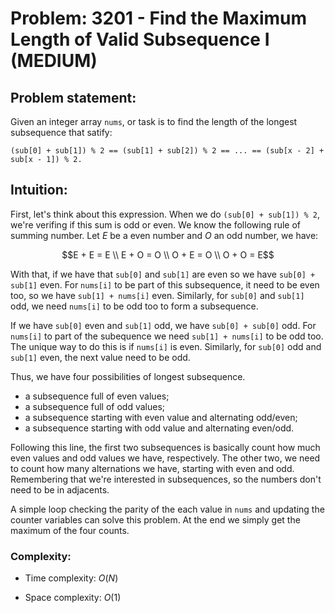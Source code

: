 # Problem: 3201 - Find the Maximum Length of Valid Subsequence I (MEDIUM)

## Problem statement:

Given an integer array `nums`, or task is to find the length of the longest subsequence that satify:

`(sub[0] + sub[1]) % 2 == (sub[1] + sub[2]) % 2 == ... == (sub[x - 2] + sub[x - 1]) % 2.`

## Intuition:

First, let's think about this expression. When we do `(sub[0] + sub[1]) % 2`, we're verifing if this sum is odd or even. We know the following rule of summing number. Let $E$ be a even number and $O$ an odd number, we have:

$$E + E = E \\
E + O = O \\
O + E = O \\
O + O = E$$

With that, if we have that `sub[0]` and `sub[1]` are even so we have `sub[0] + sub[1]` even. For `nums[i]` to be part of this subsequence, it need to be even too, so we have `sub[1] + nums[i]` even. Similarly, for `sub[0]` and `sub[1]` odd, we need `nums[i]` to be odd too to form a subsequence.

If we have `sub[0]` even and `sub[1]` odd, we have `sub[0] + sub[0]` odd. For `nums[i]` to part of the subequence we need `sub[1] + nums[i]` to be odd too. The unique way to do this is if `nums[i]` is even. Similarly, for `sub[0]` odd and `sub[1]` even, the next value need to be odd.

Thus, we have four possibilities of longest subsequence.
- a subsequence full of even values;
- a subsequence full of odd values;
- a subsequence starting with even value and alternating odd/even;
- a subsequence starting with odd value and alternating even/odd.

Following this line, the first two subsequences is basically count how much even values and odd values we have, respectively. The other two, we need to count how many alternations we have, starting with even and odd. Remembering that we're interested in subsequences, so the numbers don't need to be in adjacents.

A simple loop checking the parity of the each value in `nums` and updating the counter variables can solve this problem. At the end we simply get the maximum of the four counts.

### Complexity:
- Time complexity: $O(N)$

- Space complexity: $O(1)$